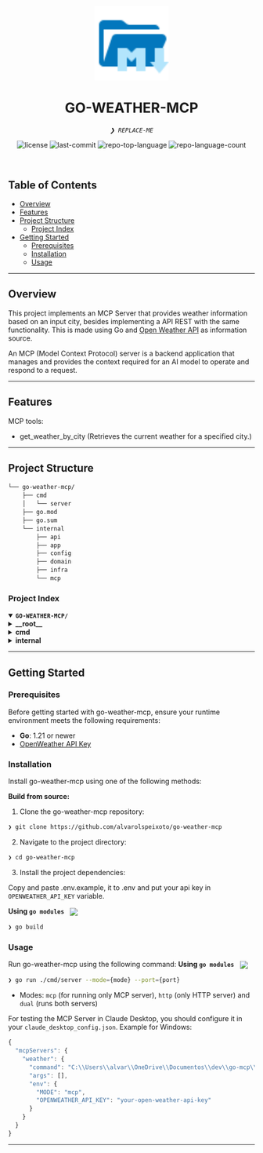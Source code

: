 <p align="center">
    <img src="https://raw.githubusercontent.com/PKief/vscode-material-icon-theme/ec559a9f6bfd399b82bb44393651661b08aaf7ba/icons/folder-markdown-open.svg" align="center" width="30%">
</p>
<p align="center"><h1 align="center">GO-WEATHER-MCP</h1></p>
<p align="center">
	<em><code>❯ REPLACE-ME</code></em>
</p>
<p align="center">
	<img src="https://img.shields.io/github/license/alvarolspeixoto/go-weather-mcp?style=default&logo=opensourceinitiative&logoColor=white&color=0080ff" alt="license">
	<img src="https://img.shields.io/github/last-commit/alvarolspeixoto/go-weather-mcp?style=default&logo=git&logoColor=white&color=0080ff" alt="last-commit">
	<img src="https://img.shields.io/github/languages/top/alvarolspeixoto/go-weather-mcp?style=default&color=0080ff" alt="repo-top-language">
	<img src="https://img.shields.io/github/languages/count/alvarolspeixoto/go-weather-mcp?style=default&color=0080ff" alt="repo-language-count">
</p>
<p align="center"><!-- default option, no dependency badges. -->
</p>
<p align="center">
	<!-- default option, no dependency badges. -->
</p>
<br>

##  Table of Contents

- [ Overview](#-overview)
- [ Features](#-features)
- [ Project Structure](#-project-structure)
  - [ Project Index](#-project-index)
- [ Getting Started](#-getting-started)
  - [ Prerequisites](#-prerequisites)
  - [ Installation](#-installation)
  - [ Usage](#-usage)
---

##  Overview

This project implements an MCP Server that provides weather information based on an input city, besides implementing a API REST with the same functionality. This is made using Go and [Open Weather API](https://openweathermap.org/api) as information source.

An MCP (Model Context Protocol) server is a backend application that manages and provides the context required for an AI model to operate and respond to a request.

---

##  Features

MCP tools:
- get_weather_by_city (Retrieves the current weather for a specified city.)

---

##  Project Structure

```sh
└── go-weather-mcp/
    ├── cmd
    │   └── server
    ├── go.mod
    ├── go.sum
    └── internal
        ├── api
        ├── app
        ├── config
        ├── domain
        ├── infra
        └── mcp
```


###  Project Index
<details open>
	<summary><b><code>GO-WEATHER-MCP/</code></b></summary>
	<details> <!-- __root__ Submodule -->
		<summary><b>__root__</b></summary>
		<blockquote>
			<table>
			<tr>
				<td><b><a href='https://github.com/alvarolspeixoto/go-weather-mcp/blob/master/go.mod'>go.mod</a></b></td>
			</tr>
			<tr>
				<td><b><a href='https://github.com/alvarolspeixoto/go-weather-mcp/blob/master/go.sum'>go.sum</a></b></td>
			</tr>
			</table>
		</blockquote>
	</details>
	<details> <!-- cmd Submodule -->
		<summary><b>cmd</b></summary>
		<blockquote>
			<details>
				<summary><b>server</b></summary>
				<blockquote>
					<table>
					<tr>
						<td><b><a href='https://github.com/alvarolspeixoto/go-weather-mcp/blob/master/cmd/server/main.go'>main.go</a></b></td>
						<td><code>❯ Entrypoint to the server</code></td>
					</tr>
					</table>
				</blockquote>
			</details>
		</blockquote>
	</details>
	<details> <!-- internal Submodule -->
		<summary><b>internal</b></summary>
		<blockquote>
			<details>
				<summary><b>mcp</b></summary>
				<blockquote>
					<table>
					<tr>
						<td><b><a href='https://github.com/alvarolspeixoto/go-weather-mcp/blob/master/internal/mcp/server.go'>server.go</a></b></td>
						<td><code>❯ MCP Server configuration</code></td>
					</tr>
					</table>
				</blockquote>
			</details>
			<details>
				<summary><b>config</b></summary>
				<blockquote>
					<table>
					<tr>
						<td><b><a href='https://github.com/alvarolspeixoto/go-weather-mcp/blob/master/internal/config/config.go'>config.go</a></b></td>
					</tr>
					</table>
				</blockquote>
			</details>
			<details>
				<summary><b>infra</b></summary>
				<blockquote>
					<details>
						<summary><b>openweathermap</b></summary>
						<blockquote>
							<table>
							<tr>
								<td><b><a href='https://github.com/alvarolspeixoto/go-weather-mcp/blob/master/internal/infra/openweathermap/geocode_mapper.go'>geocode_mapper.go</a></b></td>
							</tr>
							<tr>
								<td><b><a href='https://github.com/alvarolspeixoto/go-weather-mcp/blob/master/internal/infra/openweathermap/dto.go'>dto.go</a></b></td>
							</tr>
							<tr>
								<td><b><a href='https://github.com/alvarolspeixoto/go-weather-mcp/blob/master/internal/infra/openweathermap/weather_mapper.go'>weather_mapper.go</a></b></td>
							</tr>
							<tr>
								<td><b><a href='https://github.com/alvarolspeixoto/go-weather-mcp/blob/master/internal/infra/openweathermap/client.go'>client.go</a></b></td>
							</tr>
							<tr>
								<td><b><a href='https://github.com/alvarolspeixoto/go-weather-mcp/blob/master/internal/infra/openweathermap/geocode_repository.go'>geocode_repository.go</a></b></td>
							</tr>
							<tr>
								<td><b><a href='https://github.com/alvarolspeixoto/go-weather-mcp/blob/master/internal/infra/openweathermap/weather_repository.go'>weather_repository.go</a></b></td>
							</tr>
							</table>
						</blockquote>
					</details>
				</blockquote>
			</details>
			<details>
				<summary><b>api</b></summary>
				<blockquote>
					<details>
						<summary><b>http</b></summary>
						<blockquote>
							<table>
							<tr>
								<td><b><a href='https://github.com/alvarolspeixoto/go-weather-mcp/blob/master/internal/api/http/router.go'>router.go</a></b></td>
							</tr>
							<tr>
								<td><b><a href='https://github.com/alvarolspeixoto/go-weather-mcp/blob/master/internal/api/http/handler.go'>handler.go</a></b></td>
							</tr>
							</table>
						</blockquote>
					</details>
				</blockquote>
			</details>
			<details>
				<summary><b>domain</b></summary>
				<blockquote>
					<details>
						<summary><b>weather</b></summary>
						<blockquote>
							<table>
							<tr>
								<td><b><a href='https://github.com/alvarolspeixoto/go-weather-mcp/blob/master/internal/domain/weather/repository.go'>repository.go</a></b></td>
							</tr>
							<tr>
								<td><b><a href='https://github.com/alvarolspeixoto/go-weather-mcp/blob/master/internal/domain/weather/usecase.go'>usecase.go</a></b></td>
							</tr>
							<tr>
								<td><b><a href='https://github.com/alvarolspeixoto/go-weather-mcp/blob/master/internal/domain/weather/entity.go'>entity.go</a></b></td>
							</tr>
							</table>
						</blockquote>
					</details>
					<details>
						<summary><b>geocode</b></summary>
						<blockquote>
							<table>
							<tr>
								<td><b><a href='https://github.com/alvarolspeixoto/go-weather-mcp/blob/master/internal/domain/geocode/repository.go'>repository.go</a></b></td>
							</tr>
							<tr>
								<td><b><a href='https://github.com/alvarolspeixoto/go-weather-mcp/blob/master/internal/domain/geocode/usecase.go'>usecase.go</a></b></td>
							</tr>
							<tr>
								<td><b><a href='https://github.com/alvarolspeixoto/go-weather-mcp/blob/master/internal/domain/geocode/entity.go'>entity.go</a></b></td>
							</tr>
							</table>
						</blockquote>
					</details>
				</blockquote>
			</details>
			<details>
				<summary><b>app</b></summary>
				<blockquote>
					<details>
						<summary><b>weather</b></summary>
						<blockquote>
							<table>
							<tr>
								<td><b><a href='https://github.com/alvarolspeixoto/go-weather-mcp/blob/master/internal/app/weather/service.go'>service.go</a></b></td>
							</tr>
							</table>
						</blockquote>
					</details>
					<details>
						<summary><b>geocode</b></summary>
						<blockquote>
							<table>
							<tr>
								<td><b><a href='https://github.com/alvarolspeixoto/go-weather-mcp/blob/master/internal/app/geocode/service.go'>service.go</a></b></td>
							</tr>
							</table>
						</blockquote>
					</details>
				</blockquote>
			</details>
		</blockquote>
	</details>
</details>

---
##  Getting Started

###  Prerequisites

Before getting started with go-weather-mcp, ensure your runtime environment meets the following requirements:

- **Go**: 1.21 or newer
- [OpenWeather API Key](https://openweathermap.org/api)

###  Installation

Install go-weather-mcp using one of the following methods:

**Build from source:**

1. Clone the go-weather-mcp repository:
```sh
❯ git clone https://github.com/alvarolspeixoto/go-weather-mcp
```

2. Navigate to the project directory:
```sh
❯ cd go-weather-mcp
```

3. Install the project dependencies:

Copy and paste .env.example, it to .env and put your api key in `OPENWEATHER_API_KEY` variable.

**Using `go modules`** &nbsp; [<img align="center" src="https://img.shields.io/badge/Go-00ADD8.svg?style={badge_style}&logo=go&logoColor=white" />](https://golang.org/)

```sh
❯ go build
```




###  Usage

Run go-weather-mcp using the following command:
**Using `go modules`** &nbsp; [<img align="center" src="https://img.shields.io/badge/Go-00ADD8.svg?style={badge_style}&logo=go&logoColor=white" />](https://golang.org/)

```sh
❯ go run ./cmd/server --mode={mode} --port={port}
```
- Modes: `mcp` (for running only MCP server), `http` (only HTTP server) and `dual` (runs both servers)

For testing the MCP Server in Claude Desktop, you should configure it in your `claude_desktop_config.json`. Example for Windows:

```js
{
  "mcpServers": {
    "weather": {
      "command": "C:\\Users\\alvar\\OneDrive\\Documentos\\dev\\go-mcp\\go-weather-mcp.exe",
      "args": [],
      "env": {
        "MODE": "mcp",
        "OPENWEATHER_API_KEY": "your-open-weather-api-key"
      }
    }
  }
}

```
---